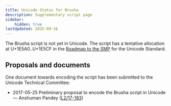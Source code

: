 ```yaml
---
title: Unicode Status for Brusha
description: Supplementary script page
sidebar:
    hidden: true
lastUpdated: 2025-09-16
---
```


The Brusha script is not yet in Unicode. The script has a tentative allocation at U+1E5A0..U+1E5CF in the [Roadmap to the SMP](http://www.unicode.org/roadmaps/smp/) for the Unicode Standard.

## Proposals and documents

One document towards encoding the script has been submitted to the Unicode Technical Committee:
- 2017-05-25 Preliminary proposal to encode the Brusha script in Unicode — Anshuman Pandey ([L2/17-183](http://www.unicode.org/cgi-bin/GetMatchingDocs.pl?L2/17-183))
